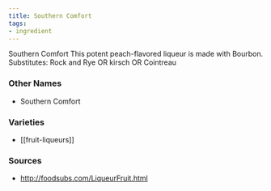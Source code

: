 ```yaml
---
title: Southern Comfort
tags:
- ingredient
---
```

Southern Comfort This potent peach-flavored liqueur is made with Bourbon. Substitutes: Rock and Rye OR kirsch OR Cointreau

### Other Names

* Southern Comfort

### Varieties

* [[fruit-liqueurs]]

### Sources
* http://foodsubs.com/LiqueurFruit.html
